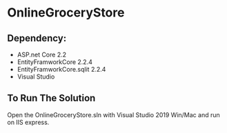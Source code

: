# OnlineGroceryStore

## Dependency:
- ASP.net Core 2.2
- EntityFramworkCore 2.2.4
- EntityFramworkCore.sqlit 2.2.4
- Visual Studio


## To Run The Solution
Open the OnlineGroceryStore.sln with Visual Studio 2019 Win/Mac and run on IIS express.

